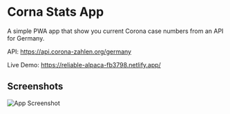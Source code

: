 
# Corna Stats App

A simple PWA app that show you current Corona case numbers from an API for Germany.

API: https://api.corona-zahlen.org/germany

Live Demo: https://reliable-alpaca-fb3798.netlify.app/

## Screenshots

![App Screenshot](https://i.ibb.co/5jHJ85V/Screenshot-6.png)

